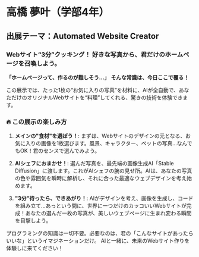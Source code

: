 # 高橋 夢叶（学部4年）

## 出展テーマ：Automated Website Creator

### Webサイト“3分”クッキング！ 好きな写真から、君だけのホームページを召喚しよう。

**「ホームページって、作るのが難しそう…」**
**そんな常識は、今日ここで覆る！**

この展示では、たった1枚の“お気に入りの写真”を材料に、AIが全自動で、あなただけのオリジナルWebサイトを“料理”してくれる、驚きの技術を体験できます。

### 🔥 この展示の楽しみ方

1.  **メインの"食材"を選ぼう！**:
    まずは、Webサイトのデザインの元となる、お気に入りの画像を1枚選びます。風景、キャラクター、ペットの写真…なんでもOK！君のセンスで選んでみよう。

2.  **AIシェフにおまかせ！**:
    選んだ写真を、最先端の画像生成AI「Stable Diffusion」に渡します。これがAIシェフの腕の見せ所。AIは、あなたの写真の色や雰囲気を瞬時に解析し、それに合った最適なウェブデザインを考え始めます。

3.  **"3分"待ったら、できあがり！**:
    AIがデザインを考え、画像を生成し、コードを組み立て…あっという間に、世界に一つだけのカッコいいWebサイトが完成！あなたの選んだ一枚の写真が、美しいウェブページに生まれ変わる瞬間を目撃しよう。

プログラミングの知識は一切不要。必要なのは、君の「こんなサイトがあったらいいな」というイマジネーションだけ。
AIと一緒に、未来のWebサイト作りを体験しに来てください！